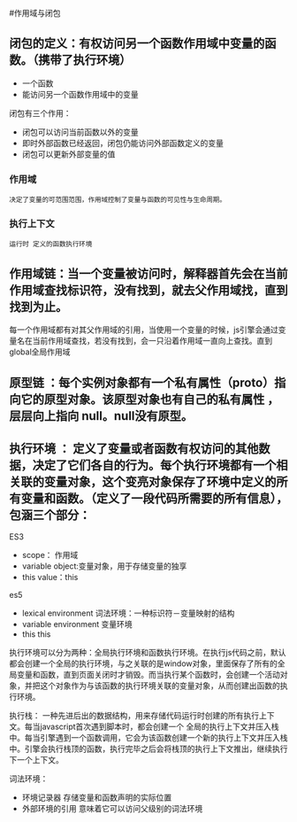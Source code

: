  #作用域与闭包

## 闭包的定义：有权访问另一个函数作用域中变量的函数。（携带了执行环境）

 + 一个函数
 + 能访问另一个函数作用域中的变量
  
闭包有三个作用：

 + 闭包可以访问当前函数以外的变量
 + 即时外部函数已经返回，闭包仍能访问外部函数定义的变量
 + 闭包可以更新外部变量的值

### 作用域
    决定了变量的可范围范围，作用域控制了变量与函数的可见性与生命周期。

### 执行上下文
    运行时 定义的函数执行环境
## 作用域链：当一个变量被访问时，解释器首先会在当前作用域查找标识符，没有找到，就去父作用域找，直到找到为止。
每一个作用域都有对其父作用域的引用，当使用一个变量的时候，js引擎会通过变量名在当前作用域查找，若没有找到，会一只沿着作用域一直向上查找。直到global全局作用域


## 原型链 ：每个实例对象都有一个私有属性（__proto__）指向它的原型对象。该原型对象也有自己的私有属性 ，层层向上指向 null。null没有原型。

## 执行环境 ： 定义了变量或者函数有权访问的其他数据，决定了它们各自的行为。每个执行环境都有一个相关联的变量对象，这个变亮对象保存了环境中定义的所有变量和函数。（定义了一段代码所需要的所有信息），包涵三个部分：

ES3 
 * scope： 作用域
 * variable object:变量对象，用于存储变量的独享
 * this value：this

es5
* lexical environment  词法环境：一种标识符－变量映射的结构
* variable environment 变量环境
* this this






执行环境可以分为两种：全局执行环境和函数执行环境。在执行js代码之前，默认都会创建一个全局的执行环境，与之关联的是window对象，里面保存了所有的全局变量和函数，直到页面关闭时才销毁。而当执行某个函数时，会创建一个活动对象，并把这个对象作为与该函数的执行环境关联的变量对象，从而创建出函数的执行环境。

执行栈： 一种先进后出的数据结构，用来存储代码运行时创建的所有执行上下文。每当javascript首次遇到脚本时，都会创建一个
全局的执行上下文并压入栈中。每当引擎遇到一个函数调用，它会为该函数创建一个新的执行上下文并压入栈中。引擎会执行栈顶的函数，执行完毕之后会将栈顶的执行上下文推出，继续执行下一个上下文。

词法环境：
 * 环境记录器
   存储变量和函数声明的实际位置
 * 外部环境的引用
   意味着它可以访问父级别的词法环境